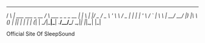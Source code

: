  __ _                 __                       _ 
/ _\ | ___  ___ _ __ / _\ ___  _   _ _ __   __| |
\ \| |/ _ \/ _ \ '_ \\ \ / _ \| | | | '_ \ / _` |
_\ \ |  __/  __/ |_) |\ \ (_) | |_| | | | | (_| |
\__/_|\___|\___| .__/\__/\___/ \__,_|_| |_|\__,_|
               |_|                                                  


Official Site Of SleepSound